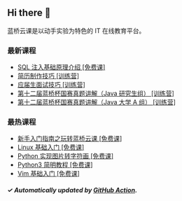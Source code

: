 ## Hi there 👋

蓝桥云课是以动手实验为特色的 IT 在线教育平台。

### 最新课程

<!-- LATEST:START -->
- [SQL 注入基础原理介绍 [免费课]](https://www.lanqiao.cn/courses/876/)
- [简历制作技巧 [训练营]](https://www.lanqiao.cn/courses/9286/)
- [应届生面试技巧 [训练营]](https://www.lanqiao.cn/courses/9287/)
- [第十二届蓝桥杯国赛真题讲解（Java 研究生组） [训练营]](https://www.lanqiao.cn/courses/8892/)
- [第十二届蓝桥杯国赛真题讲解（Java 大学 A 组） [训练营]](https://www.lanqiao.cn/courses/7739/)
<!-- LATEST:END -->

### 最热课程

<!-- HOTEST:START -->
- [新手入门指南之玩转蓝桥云课 [免费课]](https://www.lanqiao.cn/courses/63/)
- [Linux 基础入门 [免费课]](https://www.lanqiao.cn/courses/1/)
- [Python 实现图片转字符画 [免费课]](https://www.lanqiao.cn/courses/370/)
- [Python3 简明教程 [免费课]](https://www.lanqiao.cn/courses/596/)
- [Vim 基础入门 [免费课]](https://www.lanqiao.cn/courses/2/)
<!-- HOTEST:END -->

##### ✓ Automatically updated by [GitHub Action](https://github.com/lanqiao-courses/.github/actions/workflows/update.yml).
